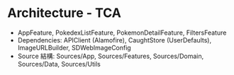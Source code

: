 # Architecture - TCA
- AppFeature, PokedexListFeature, PokemonDetailFeature, FiltersFeature
- Dependencies: APIClient (Alamofire), CaughtStore (UserDefaults), ImageURLBuilder, SDWebImageConfig
- Source 結構: Sources/App, Sources/Features, Sources/Domain, Sources/Data, Sources/Utils
